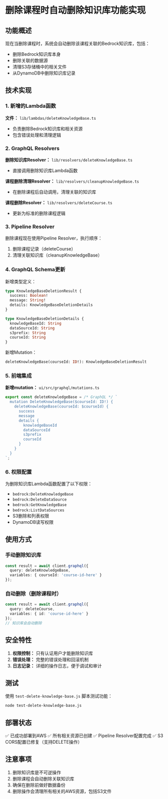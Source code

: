 # 删除课程时自动删除知识库功能实现

## 功能概述

现在当删除课程时，系统会自动删除该课程关联的Bedrock知识库，包括：
- 删除Bedrock知识库本身
- 删除关联的数据源
- 清理S3存储桶中的相关文件
- 从DynamoDB中删除知识库记录

## 技术实现

### 1. 新增的Lambda函数

**文件：** `lib/lambdas/deleteKnowledgeBase.ts`
- 负责删除Bedrock知识库和相关资源
- 包含错误处理和清理逻辑

### 2. GraphQL Resolvers

**删除知识库Resolver：** `lib/resolvers/deleteKnowledgeBase.ts`
- 直接调用删除知识库Lambda函数

**课程删除清理Resolver：** `lib/resolvers/cleanupKnowledgeBase.ts`
- 在删除课程后自动调用，清理关联的知识库

**课程删除Resolver：** `lib/resolvers/deleteCourse.ts`
- 更新为标准的删除课程逻辑

### 3. Pipeline Resolver

删除课程现在使用Pipeline Resolver，执行顺序：
1. 删除课程记录（deleteCourse）
2. 清理关联知识库（cleanupKnowledgeBase）

### 4. GraphQL Schema更新

新增类型定义：
```graphql
type KnowledgeBaseDeletionResult {
  success: Boolean!
  message: String!
  details: KnowledgeBaseDeletionDetails
}

type KnowledgeBaseDeletionDetails {
  knowledgeBaseId: String
  dataSourceId: String
  s3prefix: String
  courseId: String
}
```

新增Mutation：
```graphql
deleteKnowledgeBase(courseId: ID!): KnowledgeBaseDeletionResult
```

### 5. 前端集成

**新增mutation：** `ui/src/graphql/mutations.ts`
```typescript
export const deleteKnowledgeBase = /* GraphQL */ `
  mutation DeleteKnowledgeBase($courseId: ID!) {
    deleteKnowledgeBase(courseId: $courseId) {
      success
      message
      details {
        knowledgeBaseId
        dataSourceId
        s3prefix
        courseId
      }
    }
  }
`;
```

### 6. 权限配置

为删除知识库Lambda函数配置了以下权限：
- `bedrock:DeleteKnowledgeBase`
- `bedrock:DeleteDataSource`
- `bedrock:GetKnowledgeBase`
- `bedrock:ListDataSources`
- S3删除和列表权限
- DynamoDB读写权限

## 使用方式

### 手动删除知识库
```typescript
const result = await client.graphql({
  query: deleteKnowledgeBase,
  variables: { courseId: 'course-id-here' }
});
```

### 自动删除（删除课程时）
```typescript
const result = await client.graphql({
  query: deleteCourse,
  variables: { id: 'course-id-here' }
});
// 知识库会自动删除
```

## 安全特性

1. **权限控制：** 只有认证用户才能删除知识库
2. **错误处理：** 完整的错误处理和回滚机制
3. **日志记录：** 详细的操作日志，便于调试和审计

## 测试

使用 `test-delete-knowledge-base.js` 脚本测试功能：
```bash
node test-delete-knowledge-base.js
```

## 部署状态

✅ 已成功部署到AWS
✅ 所有相关资源已创建
✅ Pipeline Resolver配置完成
✅ S3 CORS配置已修复（支持DELETE操作）

## 注意事项

1. 删除知识库是不可逆操作
2. 删除课程会自动删除关联知识库
3. 确保在删除前做好数据备份
4. 删除操作会清理所有相关的AWS资源，包括S3文件
